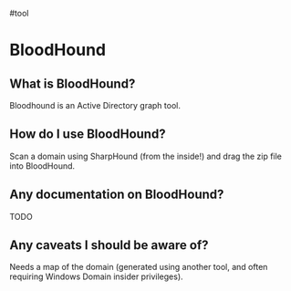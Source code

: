 #tool

# BloodHound
## What is BloodHound?
Bloodhound is an Active Directory graph tool.

## How do I use BloodHound?
Scan a domain using SharpHound (from the inside!) and drag the zip file into BloodHound.

## Any documentation on BloodHound?
TODO

## Any caveats I should be aware of?
Needs a map of the domain (generated using another tool, and often requiring Windows Domain insider privileges).